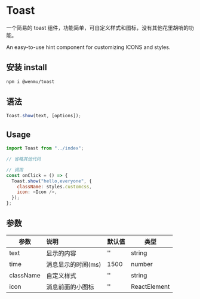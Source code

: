 # Toast

一个简易的 toast 组件，功能简单，可自定义样式和图标，没有其他花里胡哨的功能。

An easy-to-use hint component for customizing ICONS and styles.

## 安装 install

```bash
npm i @wenmu/toast
```

## 语法

```js
Toast.show(text, [options]);
```

## Usage

```js
import Toast from "../index";

// 省略其他代码

// 调用
const onClick = () => {
  Toast.show("hello,everyone", {
    className: styles.customcss,
    icon: <Icon />,
  });
};
```

## 参数

| 参数      | 说明               | 默认值 | 类型         |
| --------- | :----------------- | :----- | ------------ |
| text      | 显示的内容         | ''     | string       |
| time      | 消息显示的时间(ms) | 1500   | number       |
| className | 自定义样式         | ''     | string       |
| icon      | 消息前面的小图标   | ''     | ReactElement |
